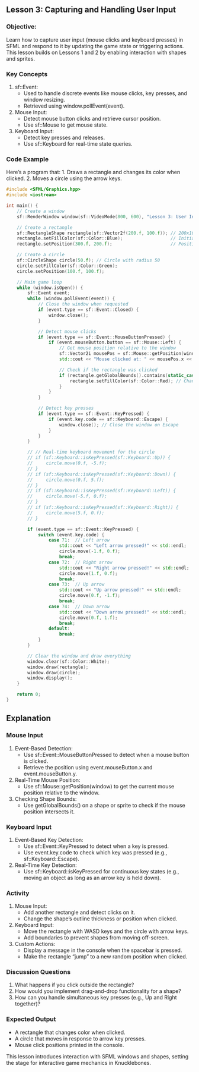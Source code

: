## Lesson 3: Capturing and Handling User Input

### Objective:

Learn how to capture user input (mouse clicks and keyboard presses) in SFML and respond to it by updating the game state or triggering actions. This lesson builds on Lessons 1 and 2 by enabling interaction with shapes and sprites.

### Key Concepts

1. sf::Event:
   - Used to handle discrete events like mouse clicks, key presses, and window resizing.
   - Retrieved using window.pollEvent(event).
2. Mouse Input:
   - Detect mouse button clicks and retrieve cursor position.
   - Use sf::Mouse to get mouse state.
3. Keyboard Input:
   - Detect key presses and releases.
   - Use sf::Keyboard for real-time state queries.

### Code Example

Here’s a program that: 1. Draws a rectangle and changes its color when clicked. 2. Moves a circle using the arrow keys.

```cpp
#include <SFML/Graphics.hpp>
#include <iostream>

int main() {
    // Create a window
    sf::RenderWindow window(sf::VideoMode(800, 600), "Lesson 3: User Input");

    // Create a rectangle
    sf::RectangleShape rectangle(sf::Vector2f(200.f, 100.f)); // 200x100 rectangle
    rectangle.setFillColor(sf::Color::Blue);                  // Initial color
    rectangle.setPosition(300.f, 200.f);                      // Position in the window

    // Create a circle
    sf::CircleShape circle(50.f); // Circle with radius 50
    circle.setFillColor(sf::Color::Green);
    circle.setPosition(100.f, 100.f);

    // Main game loop
    while (window.isOpen()) {
        sf::Event event;
        while (window.pollEvent(event)) {
            // Close the window when requested
            if (event.type == sf::Event::Closed) {
                window.close();
            }

            // Detect mouse clicks
            if (event.type == sf::Event::MouseButtonPressed) {
                if (event.mouseButton.button == sf::Mouse::Left) {
                    // Get mouse position relative to the window
                    sf::Vector2i mousePos = sf::Mouse::getPosition(window);
                    std::cout << "Mouse clicked at: " << mousePos.x << ", " << mousePos.y << std::endl;

                    // Check if the rectangle was clicked
                    if (rectangle.getGlobalBounds().contains(static_cast<float>(mousePos.x), static_cast<float>(mousePos.y))) {
                        rectangle.setFillColor(sf::Color::Red); // Change rectangle color
                    }
                }
            }

            // Detect key presses
            if (event.type == sf::Event::KeyPressed) {
                if (event.key.code == sf::Keyboard::Escape) {
                    window.close(); // Close the window on Escape
                }
            }
        }

        // // Real-time keyboard movement for the circle
        // if (sf::Keyboard::isKeyPressed(sf::Keyboard::Up)) {
        //     circle.move(0.f, -5.f);
        // }
        // if (sf::Keyboard::isKeyPressed(sf::Keyboard::Down)) {
        //     circle.move(0.f, 5.f);
        // }
        // if (sf::Keyboard::isKeyPressed(sf::Keyboard::Left)) {
        //     circle.move(-5.f, 0.f);
        // }
        // if (sf::Keyboard::isKeyPressed(sf::Keyboard::Right)) {
        //     circle.move(5.f, 0.f);
        // }

        if (event.type == sf::Event::KeyPressed) {
            switch (event.key.code) {
                case 71:  // Left arrow
                    std::cout << "Left arrow pressed!" << std::endl;
                    circle.move(-1.f, 0.f);
                    break;
                case 72:  // Right arrow
                    std::cout << "Right arrow pressed!" << std::endl;
                    circle.move(1.f, 0.f);
                    break;
                case 73:  // Up arrow
                    std::cout << "Up arrow pressed!" << std::endl;
                    circle.move(0.f, -1.f);
                    break;
                case 74:  // Down arrow
                    std::cout << "Down arrow pressed!" << std::endl;
                    circle.move(0.f, 1.f);
                    break;
                default:
                    break;
            }
        }

        // Clear the window and draw everything
        window.clear(sf::Color::White);
        window.draw(rectangle);
        window.draw(circle);
        window.display();
    }

    return 0;
}
```

## Explanation

### Mouse Input

1. Event-Based Detection:
   - Use sf::Event::MouseButtonPressed to detect when a mouse button is clicked.
   - Retrieve the position using event.mouseButton.x and event.mouseButton.y.
2. Real-Time Mouse Position:
   - Use sf::Mouse::getPosition(window) to get the current mouse position relative to the window.
3. Checking Shape Bounds:
   - Use getGlobalBounds() on a shape or sprite to check if the mouse position intersects it.

### Keyboard Input

1. Event-Based Key Detection:
   - Use sf::Event::KeyPressed to detect when a key is pressed.
   - Use event.key.code to check which key was pressed (e.g., sf::Keyboard::Escape).
2. Real-Time Key Detection:
   - Use sf::Keyboard::isKeyPressed for continuous key states (e.g., moving an object as long as an arrow key is held down).

### Activity

1. Mouse Input:
   - Add another rectangle and detect clicks on it.
   - Change the shape’s outline thickness or position when clicked.
2. Keyboard Input:
   - Move the rectangle with WASD keys and the circle with arrow keys.
   - Add boundaries to prevent shapes from moving off-screen.
3. Custom Actions:
   - Display a message in the console when the spacebar is pressed.
   - Make the rectangle “jump” to a new random position when clicked.

### Discussion Questions

1. What happens if you click outside the rectangle?
2. How would you implement drag-and-drop functionality for a shape?
3. How can you handle simultaneous key presses (e.g., Up and Right together)?

### Expected Output

- A rectangle that changes color when clicked.
- A circle that moves in response to arrow key presses.
- Mouse click positions printed in the console.

This lesson introduces interaction with SFML windows and shapes, setting the stage for interactive game mechanics in Knucklebones.
